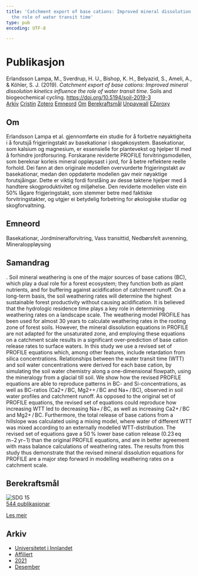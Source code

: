```yaml
---
title: 'Catchment export of base cations: Improved mineral dissolution kinetics influence
  the role of water transit time'
type: pub
encoding: UTF-8

---
```

<h1>Publikasjon</h1>
<article id="csl-bib-container-PVVNNFUY" class="csl-bib-container">
  <div class="csl-bib-body"> <div class="csl-entry">Erlandsson Lampa, M., Sverdrup, H. U., Bishop, K. H., Belyazid, S., Ameli, A., &#38; Köhler, S. J. (2019). <i>Catchment export of base cations: Improved mineral dissolution kinetics influence the role of water transit time</i>. Soils and biogeochemical cycling. <a href="https://doi.org/10.5194/soil-2019-3">https://doi.org/10.5194/soil-2019-3</a></div> </div>
  <div class="csl-bib-buttons">
    <a href="#taxonomy-article-PVVNNFUY" alt="archive" class="csl-bib-button">Arkiv</a>
    <a href="https://app.cristin.no/results/show.jsf?id=1970960" alt="Cristin" class="csl-bib-button">Cristin</a>
    <a href="http://zotero.org/groups/5881554/items/PVVNNFUY" alt="Zotero" class="csl-bib-button">Zotero</a>
    <a href="#keywords-article-PVVNNFUY" alt="keywords" class="csl-bib-button">Emneord</a>
    <a href="#about-article-PVVNNFUY" alt="about_pub" class="csl-bib-button">Om</a>
    <a href="#sdg-article-PVVNNFUY" alt="sdg" class="csl-bib-button">Berekraftsmål</a>
    <a href="https://doi.org/10.5194/soil-2019-3" alt="Unpaywall" class="csl-bib-button">Unpaywall</a>
    <a href="https://doi.org/10.5194/soil-2019-3" alt="EZproxy" class="csl-bib-button">EZproxy</a>
  </div>
  <div id="csl-bib-meta-container-PVVNNFUY"></div>
</article>
<div id="csl-bib-meta-PVVNNFUY" class="csl-bib-meta">
  <article id="about-article-PVVNNFUY" class="about_pub-article">
    <h1>Om</h1>
    Erlandsson Lampa et al. gjennomførte ein studie for å forbetre nøyaktigheita i å forutsjå frigjeringstakt av basekationar i skogøkosystem. Basekationar, som kalsium og magnesium, er essensielle for plantevekst og hjelper til med å forhindre jordforsuring. Forskarane reviderte PROFILE forvitringsmodellen, som bereknar korleis mineral oppløysast i jord, for å betre reflektere reelle forhold. Dei fann at den originale modellen overvurderte frigjeringstakt av basekationar, medan den oppdaterte modellen gav meir nøyaktige forutsjåingar. Dette er viktig fordi forståing av desse taktene hjelper med å handtere skogproduktivitet og miljøhelse. Den reviderte modellen viste ein 50% lågare frigjeringstakt, som stemmer betre med faktiske forvitringstakter, og utgjer ei betydelig forbetring for økologiske studiar og skogforvaltning.
  </article>
  <article id="keywords-article-PVVNNFUY" class="keywords-article">
    <h1>Emneord</h1>
    Basekationar, Jordmineralforvitring, Vass transittid, Nedbørsfelt avrenning, Mineraloppløysing
  </article>
  <article id="abstract-article-PVVNNFUY" class="abstract-article">
    <h1>Samandrag</h1>
    . Soil mineral weathering is one of the major sources of base cations (BC), which play a dual role for a forest ecosystem; they function both as plant nutrients, and for buffering against acidification of catchment runoff. On a long-term basis, the soil weathering rates will determine the highest sustainable forest productivity without causing acidification. It is believed that the hydrologic residence time plays a key role in determining weathering rates on a landscape scale. The weathering model PROFILE has been used for almost 30 years to calculate weathering rates in the rooting zone of forest soils. However, the mineral dissolution equations in PROFILE are not adapted for the unsaturated zone, and employing these equations on a catchment scale results in a significant over-prediction of base cation release rates to surface waters. In this study we use a revised set of PROFILE equations which, among other features, include retardation from silica concentrations. Relationships between the water transit time (WTT) and soil water concentrations were derived for each base cation, by simulating the soil water chemistry along a one-dimensional flowpath, using the mineralogy from a glacial till soil. We show how the revised PROFILE equations are able to reproduce patterns in BC- and Si-concentrations, as well as BC-ratios (Ca2+ / BC, Mg2++ / BC and Na+ / BC), observed in soil water profiles and catchment runoff. As opposed to the original set of PROFILE equations, the revised set of equations could reproduce how increasing WTT led to decreasing Na+ / BC, as well as increasing Ca2+ / BC and Mg2+ / BC. Furthermore, the total release of base cations from a hillslope was calculated using a mixing model, where water of different WTT was mixed according to an externally modelled WTT-distribution. The revised set of equations gave a 50 % lower base cation release (0.23 eq m−2 yr−1) than the original PROFILE equations, and are in better agreement with mass balance calculations of weathering rates. The results from this study thus demonstrate that the revised mineral dissolution equations for PROFILE are a major step forward in modelling weathering rates on a catchment scale.
  </article>
  <article id="sdg-article-PVVNNFUY" class="sdg-article">
    <h1>Berekraftsmål</h1>
    <div class="sdg-container"><div id="sdg15" class="sdg">
        <img src="{{< params subfolder >}}images/sdg/sdg15_nn.png" class="image" alt="SDG 15">
        <div class="sdg-overlay">
          <a href="{{< params subfolder >}}nn/archive/?sdg=15#archive" class="sdg-publication-count"><span>544</span> publikasjonar</a>
          <p><a href="https://fn.no/om-fn/fns-baerekraftsmaal/livet-paa-land?lang=nno-NO" class="sdg-read-more">Les meir</a></p>
        </div>
      </div></div>
  </article>
  <article id="taxonomy-article-PVVNNFUY" class="taxonomy-article">
    <h1>Arkiv</h1>
    <ul>
      <li><a href="{{< params subfolder >}}nn/archive/?key=3DCRN523">Universitetet i Innlandet</a></li>
      <li><a href="{{< params subfolder >}}nn/archive/?key=II9RDAME">Affiliert</a></li>
      <li><a href="{{< params subfolder >}}nn/archive/?key=6WHQNJWM">2021</a></li>
      <li><a href="{{< params subfolder >}}nn/archive/?key=6Z2SZM9B">Desember</a></li>
    </ul>
  </article>
</div>
